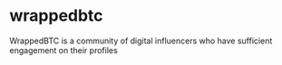 # wrappedbtc
WrappedBTC is a community of digital influencers who have sufficient engagement on their profiles
